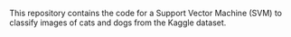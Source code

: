 
This repository contains the code for a Support Vector Machine (SVM) to classify images of cats and dogs from the Kaggle dataset.
